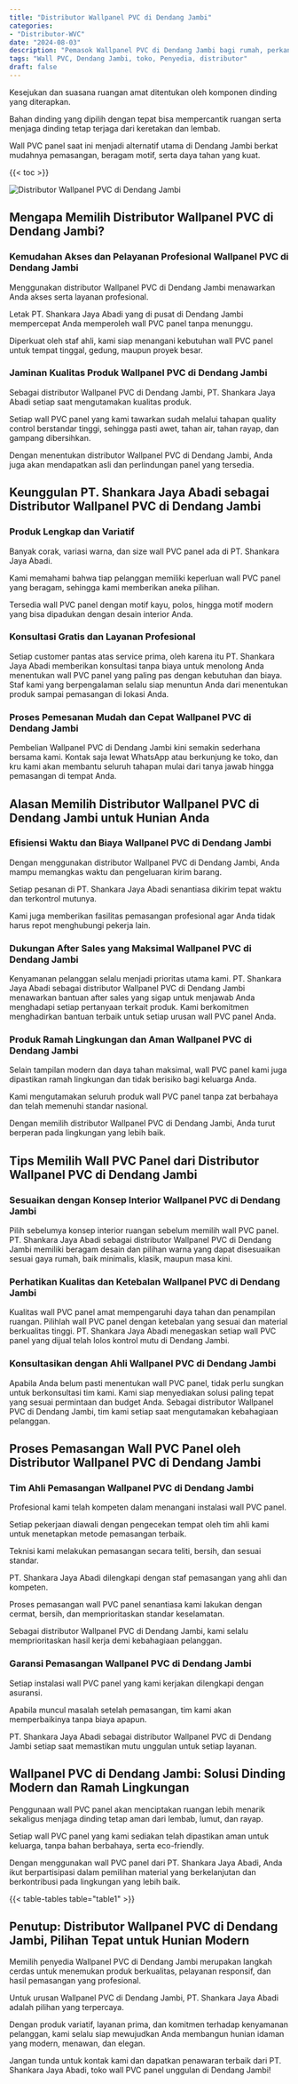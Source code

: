 ```yaml
---
title: "Distributor Wallpanel PVC di Dendang Jambi"
categories: 
- "Distributor-WVC"
date: "2024-08-03"
description: "Pemasok Wallpanel PVC di Dendang Jambi bagi rumah, perkantoran, serta gerai. Produk terbaik, variasi motif, warna menarik, beserta layanan pemasangan ditangani oleh tenaga ahli ahli dan garansi resmi!|Servis distribusi Wallpanel PVC di Dendang Jambi untuk keperluan rumah, office, atau ritel, dengan panel berkualitas dan penempatan oleh tenaga ahli profesional dan garansi resmi.|Alternatif Wallpanel PVC di Dendang Jambi yang andal bagi tempat tinggal, kantor, serta toko, dengan panel berkualitas dan pemasangan oleh tim profesional dan garansi resmi.|Penjualan Wallpanel PVC di Dendang Jambi untuk rumah, kantor, serta ritel, beserta produk terbaik dan instalasi ditangani oleh tim profesional, disertai dengan jaminan resmi.}"
tags: "Wall PVC, Dendang Jambi, toko, Penyedia, distributor"
draft: false
---
```


Kesejukan dan suasana ruangan amat ditentukan oleh komponen dinding yang diterapkan.

Bahan dinding yang dipilih dengan tepat bisa mempercantik ruangan serta menjaga dinding tetap terjaga dari keretakan dan lembab.

Wall PVC panel saat ini menjadi alternatif utama di Dendang Jambi berkat mudahnya pemasangan, beragam motif, serta daya tahan yang kuat.

{{< toc >}}

![Distributor Wallpanel PVC di Dendang Jambi](/images/Distributor-WVC/Distributor-Wallpanel-PVC-di-Dendang-Jambi.png)


## Mengapa Memilih Distributor Wallpanel PVC di Dendang Jambi?

### Kemudahan Akses dan Pelayanan Profesional Wallpanel PVC di Dendang Jambi

Menggunakan distributor Wallpanel PVC di Dendang Jambi menawarkan Anda akses serta layanan profesional.

Letak PT. Shankara Jaya Abadi yang di pusat di Dendang Jambi mempercepat Anda memperoleh wall PVC panel tanpa menunggu.

Diperkuat oleh staf ahli, kami siap menangani kebutuhan wall PVC panel untuk tempat tinggal, gedung, maupun proyek besar.

### Jaminan Kualitas Produk Wallpanel PVC di Dendang Jambi

Sebagai distributor Wallpanel PVC di Dendang Jambi, PT. Shankara Jaya Abadi setiap saat mengutamakan kualitas produk.

Setiap wall PVC panel yang kami tawarkan sudah melalui tahapan quality control berstandar tinggi, sehingga pasti awet, tahan air, tahan rayap, dan gampang dibersihkan.

Dengan menentukan distributor Wallpanel PVC di Dendang Jambi, Anda juga akan mendapatkan asli dan perlindungan panel yang tersedia.

## Keunggulan PT. Shankara Jaya Abadi sebagai Distributor Wallpanel PVC di Dendang Jambi

### Produk Lengkap dan Variatif

Banyak corak, variasi warna, dan size wall PVC panel ada di PT. Shankara Jaya Abadi.

Kami memahami bahwa tiap pelanggan memiliki keperluan wall PVC panel yang beragam, sehingga kami memberikan aneka pilihan.

Tersedia wall PVC panel dengan motif kayu, polos, hingga motif modern yang bisa dipadukan dengan desain interior Anda.

### Konsultasi Gratis dan Layanan Profesional

Setiap customer pantas atas service prima, oleh karena itu PT. Shankara Jaya Abadi memberikan konsultasi tanpa biaya untuk menolong Anda menentukan wall PVC panel yang paling pas dengan kebutuhan dan biaya. Staf kami yang berpengalaman selalu siap menuntun Anda dari menentukan produk sampai pemasangan di lokasi Anda.

### Proses Pemesanan Mudah dan Cepat Wallpanel PVC di Dendang Jambi

Pembelian Wallpanel PVC di Dendang Jambi kini semakin sederhana bersama kami. Kontak saja lewat WhatsApp atau berkunjung ke toko, dan kru kami akan membantu seluruh tahapan mulai dari tanya jawab hingga pemasangan di tempat Anda.

## Alasan Memilih Distributor Wallpanel PVC di Dendang Jambi untuk Hunian Anda

### Efisiensi Waktu dan Biaya Wallpanel PVC di Dendang Jambi

Dengan menggunakan distributor Wallpanel PVC di Dendang Jambi, Anda mampu memangkas waktu dan pengeluaran kirim barang.

Setiap pesanan di PT. Shankara Jaya Abadi senantiasa dikirim tepat waktu dan terkontrol mutunya.

Kami juga memberikan fasilitas pemasangan profesional agar Anda tidak harus repot menghubungi pekerja lain.

### Dukungan After Sales yang Maksimal Wallpanel PVC di Dendang Jambi

Kenyamanan pelanggan selalu menjadi prioritas utama kami. PT. Shankara Jaya Abadi sebagai distributor Wallpanel PVC di Dendang Jambi menawarkan bantuan after sales yang sigap untuk menjawab Anda menghadapi setiap pertanyaan terkait produk. Kami berkomitmen menghadirkan bantuan terbaik untuk setiap urusan wall PVC panel Anda.

### Produk Ramah Lingkungan dan Aman Wallpanel PVC di Dendang Jambi

Selain tampilan modern dan daya tahan maksimal, wall PVC panel kami juga dipastikan ramah lingkungan dan tidak berisiko bagi keluarga Anda.

Kami mengutamakan seluruh produk wall PVC panel tanpa zat berbahaya dan telah memenuhi standar nasional.

Dengan memilih distributor Wallpanel PVC di Dendang Jambi, Anda turut berperan pada lingkungan yang lebih baik.

## Tips Memilih Wall PVC Panel dari Distributor Wallpanel PVC di Dendang Jambi

### Sesuaikan dengan Konsep Interior Wallpanel PVC di Dendang Jambi

Pilih sebelumya konsep interior ruangan sebelum memilih wall PVC panel. PT. Shankara Jaya Abadi sebagai distributor Wallpanel PVC di Dendang Jambi memiliki beragam desain dan pilihan warna yang dapat disesuaikan sesuai gaya rumah, baik minimalis, klasik, maupun masa kini.

### Perhatikan Kualitas dan Ketebalan Wallpanel PVC di Dendang Jambi

Kualitas wall PVC panel amat mempengaruhi daya tahan dan penampilan ruangan. Pilihlah wall PVC panel dengan ketebalan yang sesuai dan material berkualitas tinggi. PT. Shankara Jaya Abadi menegaskan setiap wall PVC panel yang dijual telah lolos kontrol mutu di Dendang Jambi.

### Konsultasikan dengan Ahli Wallpanel PVC di Dendang Jambi

Apabila Anda belum pasti menentukan wall PVC panel, tidak perlu sungkan untuk berkonsultasi tim kami. Kami siap menyediakan solusi paling tepat yang sesuai permintaan dan budget Anda. Sebagai distributor Wallpanel PVC di Dendang Jambi, tim kami setiap saat mengutamakan kebahagiaan pelanggan.

## Proses Pemasangan Wall PVC Panel oleh Distributor Wallpanel PVC di Dendang Jambi

### Tim Ahli Pemasangan Wallpanel PVC di Dendang Jambi

Profesional kami telah kompeten dalam menangani instalasi wall PVC panel.

Setiap pekerjaan diawali dengan pengecekan tempat oleh tim ahli kami untuk menetapkan metode pemasangan terbaik.

Teknisi kami melakukan pemasangan secara teliti, bersih, dan sesuai standar.

PT. Shankara Jaya Abadi dilengkapi dengan staf pemasangan yang ahli dan kompeten.

Proses pemasangan wall PVC panel senantiasa kami lakukan dengan cermat, bersih, dan memprioritaskan standar keselamatan.

Sebagai distributor Wallpanel PVC di Dendang Jambi, kami selalu memprioritaskan hasil kerja demi kebahagiaan pelanggan.

### Garansi Pemasangan Wallpanel PVC di Dendang Jambi

Setiap instalasi wall PVC panel yang kami kerjakan dilengkapi dengan asuransi.

Apabila muncul masalah setelah pemasangan, tim kami akan memperbaikinya tanpa biaya apapun.

PT. Shankara Jaya Abadi sebagai distributor Wallpanel PVC di Dendang Jambi setiap saat memastikan mutu unggulan untuk setiap layanan.

## Wallpanel PVC di Dendang Jambi: Solusi Dinding Modern dan Ramah Lingkungan

Penggunaan wall PVC panel akan menciptakan ruangan lebih menarik sekaligus menjaga dinding tetap aman dari lembab, lumut, dan rayap.

Setiap wall PVC panel yang kami sediakan telah dipastikan aman untuk keluarga, tanpa bahan berbahaya, serta eco-friendly.

Dengan menggunakan wall PVC panel dari PT. Shankara Jaya Abadi, Anda ikut berpartisipasi dalam pemilihan material yang berkelanjutan dan berkontribusi pada lingkungan yang lebih baik.

{{< table-tables table="table1" >}}

## Penutup: Distributor Wallpanel PVC di Dendang Jambi, Pilihan Tepat untuk Hunian Modern

Memilih penyedia Wallpanel PVC di Dendang Jambi merupakan langkah cerdas untuk menemukan produk berkualitas, pelayanan responsif, dan hasil pemasangan yang profesional.

Untuk urusan Wallpanel PVC di Dendang Jambi, PT. Shankara Jaya Abadi adalah pilihan yang terpercaya.

Dengan produk variatif, layanan prima, dan komitmen terhadap kenyamanan pelanggan, kami selalu siap mewujudkan Anda membangun hunian idaman yang modern, menawan, dan elegan.

Jangan tunda untuk kontak kami dan dapatkan penawaran terbaik dari PT. Shankara Jaya Abadi, toko wall PVC panel unggulan di Dendang Jambi!